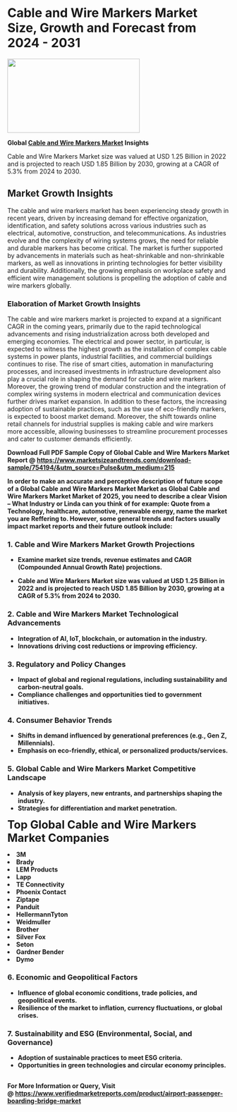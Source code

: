 <H1>Cable and Wire Markers Market Size, Growth and Forecast from 2024 - 2031</H1><img class="aligncenter size-medium wp-image-584254" src="https://thirdeyenews.in/wp-content/uploads/2024/09/Global-Market-Research-300x168.jpeg" alt="" width="300" height="168" /><p><strong>Global&nbsp;<a href="https://www.marketsizeandtrends.com/download-sample/754194/&amp;utm_source=Pulse&amp;utm_medium=215">Cable and Wire Markers Market</a> Insights</strong></p><p>Cable and Wire Markers Market size was valued at USD 1.25 Billion in 2022 and is projected to reach USD 1.85 Billion by 2030, growing at a CAGR of 5.3% from 2024 to 2030.</p><p><h2>Market Growth Insights</h2> The cable and wire markers market has been experiencing steady growth in recent years, driven by increasing demand for effective organization, identification, and safety solutions across various industries such as electrical, automotive, construction, and telecommunications. As industries evolve and the complexity of wiring systems grows, the need for reliable and durable markers has become critical. The market is further supported by advancements in materials such as heat-shrinkable and non-shrinkable markers, as well as innovations in printing technologies for better visibility and durability. Additionally, the growing emphasis on workplace safety and efficient wire management solutions is propelling the adoption of cable and wire markers globally. <p><strong></strong></p> <h3>Elaboration of Market Growth Insights</h3> The cable and wire markers market is projected to expand at a significant CAGR in the coming years, primarily due to the rapid technological advancements and rising industrialization across both developed and emerging economies. The electrical and power sector, in particular, is expected to witness the highest growth as the installation of complex cable systems in power plants, industrial facilities, and commercial buildings continues to rise. The rise of smart cities, automation in manufacturing processes, and increased investments in infrastructure development also play a crucial role in shaping the demand for cable and wire markers. Moreover, the growing trend of modular construction and the integration of complex wiring systems in modern electrical and communication devices further drives market expansion. In addition to these factors, the increasing adoption of sustainable practices, such as the use of eco-friendly markers, is expected to boost market demand. Moreover, the shift towards online retail channels for industrial supplies is making cable and wire markers more accessible, allowing businesses to streamline procurement processes and cater to customer demands efficiently. <p><strong></p><p><span class=""><strong>Download Full PDF Sample Copy of Global Cable and Wire Markers Market Report</strong> @ <a href="https://www.marketsizeandtrends.com/download-sample/754194/&amp;utm_source=Pulse&amp;utm_medium=215" target="_blank">https://www.marketsizeandtrends.com/download-sample/754194/&amp;utm_source=Pulse&amp;utm_medium=215</a></span></p><p>In order to make an accurate and perceptive description of future scope of a Global&nbsp;Cable and Wire Markers Market Market as Global&nbsp;Cable and Wire Markers Market Market of 2025, you need to describe a clear Vision &ndash; What Industry or Linda can you think of for example: Quote from a Technology, healthcare, automotive, renewable energy, name the market you are Reffering to. However, some general trends and factors usually impact market reports and their future outlook include:</p><h3>1.&nbsp;<strong>Cable and Wire Markers Market Growth Projections</strong></h3><ul><li>Examine market size trends, revenue estimates and CAGR (Compounded Annual Growth Rate) projections.</li><li><p>Cable and Wire Markers Market size was valued at USD 1.25 Billion in 2022 and is projected to reach USD 1.85 Billion by 2030, growing at a CAGR of 5.3% from 2024 to 2030.</p></li></ul><h3>2.&nbsp;<strong>Cable and Wire Markers Market Technological Advancements</strong></h3><ul><li>Integration of AI, IoT, blockchain, or automation in the industry.</li><li>Innovations driving cost reductions or improving efficiency.</li></ul><h3>3.&nbsp;<strong>Regulatory and Policy Changes</strong></h3><ul><li>Impact of global and regional regulations, including sustainability and carbon-neutral goals.</li><li>Compliance challenges and opportunities tied to government initiatives.</li></ul><h3>4.&nbsp;<strong>Consumer Behavior Trends</strong></h3><ul><li>Shifts in demand influenced by generational preferences (e.g., Gen Z, Millennials).</li><li>Emphasis on eco-friendly, ethical, or personalized products/services.</li></ul><h3>5.&nbsp;<strong>Global Cable and Wire Markers Market Competitive Landscape</strong></h3><ul><li>Analysis of key players, new entrants, and partnerships shaping the industry.</li><li>Strategies for differentiation and market penetration.</li></ul><p data-pm-slice="1 1 []"><span style="color: inherit; font-family: inherit; font-size: 25px;">Top Global Cable and Wire Markers Market Companies</span></p><div class="" data-test-id=""><p><li>3M</li><li> Brady</li><li> LEM Products</li><li> Lapp</li><li> TE Connectivity</li><li> Phoenix Contact</li><li> Ziptape</li><li> Panduit</li><li> HellermannTyton</li><li> Weidmuller</li><li> Brother</li><li> Silver Fox</li><li> Seton</li><li> Gardner Bender</li><li> Dymo</li></p></div><h3>6.&nbsp;<strong>Economic and Geopolitical Factors</strong></h3><ul><li>Influence of global economic conditions, trade policies, and geopolitical events.</li><li>Resilience of the market to inflation, currency fluctuations, or global crises.</li></ul><h3>7.&nbsp;<strong>Sustainability and ESG (Environmental, Social, and Governance)</strong></h3><ul><li>Adoption of sustainable practices to meet ESG criteria.</li><li>Opportunities in green technologies and circular economy principles.</li></ul><h2><strong style="font-size: 14px;">For More Information or Query, Visit @&nbsp;</strong><a style="background-color: #ffffff; font-size: 14px;" href="https://www.marketsizeandtrends.com/report/cable-and-wire-markers-market/" target="_blank">https://www.verifiedmarketreports.com/product/airport-passenger-boarding-bridge-market</a></h2>
